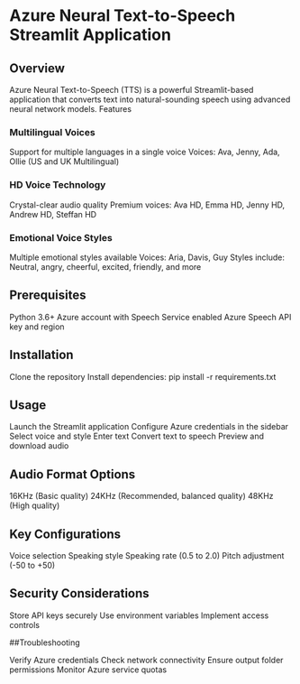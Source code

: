 # Azure Neural Text-to-Speech Streamlit Application

## Overview
Azure Neural Text-to-Speech (TTS) is a powerful Streamlit-based application that converts text into natural-sounding speech using advanced neural network models.
Features

### Multilingual Voices

Support for multiple languages in a single voice
Voices: Ava, Jenny, Ada, Ollie (US and UK Multilingual)


### HD Voice Technology

Crystal-clear audio quality
Premium voices: Ava HD, Emma HD, Jenny HD, Andrew HD, Steffan HD


### Emotional Voice Styles

Multiple emotional styles available
Voices: Aria, Davis, Guy
Styles include: Neutral, angry, cheerful, excited, friendly, and more



## Prerequisites

Python 3.6+
Azure account with Speech Service enabled
Azure Speech API key and region

## Installation

Clone the repository
Install dependencies:
pip install -r requirements.txt


## Usage

Launch the Streamlit application
Configure Azure credentials in the sidebar
Select voice and style
Enter text
Convert text to speech
Preview and download audio

## Audio Format Options

16KHz (Basic quality)
24KHz (Recommended, balanced quality)
48KHz (High quality)

## Key Configurations

Voice selection
Speaking style
Speaking rate (0.5 to 2.0)
Pitch adjustment (-50 to +50)

## Security Considerations

Store API keys securely
Use environment variables
Implement access controls

##Troubleshooting

Verify Azure credentials
Check network connectivity
Ensure output folder permissions
Monitor Azure service quotas
